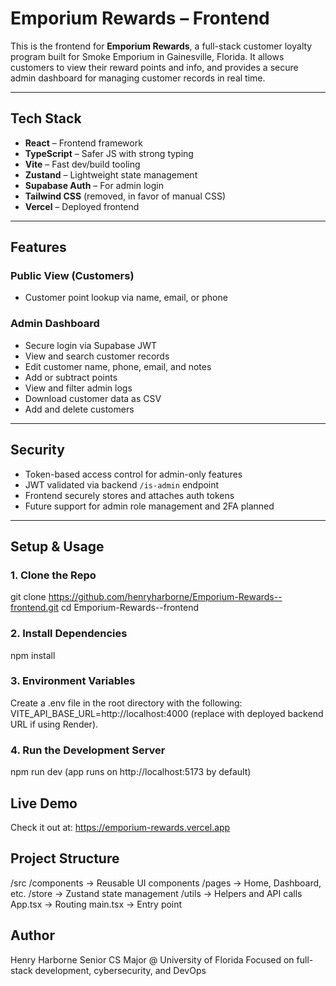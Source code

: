 # Emporium Rewards – Frontend

This is the frontend for **Emporium Rewards**, a full-stack customer loyalty program built for Smoke Emporium in Gainesville, Florida. It allows customers to view their reward points and info, and provides a secure admin dashboard for managing customer records in real time.

---

## Tech Stack

- **React** – Frontend framework  
- **TypeScript** – Safer JS with strong typing  
- **Vite** – Fast dev/build tooling  
- **Zustand** – Lightweight state management  
- **Supabase Auth** – For admin login  
- **Tailwind CSS** (removed, in favor of manual CSS)  
- **Vercel** – Deployed frontend

---

## Features

### Public View (Customers)
- Customer point lookup via name, email, or phone

### Admin Dashboard
- Secure login via Supabase JWT  
- View and search customer records  
- Edit customer name, phone, email, and notes  
- Add or subtract points  
- View and filter admin logs  
- Download customer data as CSV  
- Add and delete customers

---

## Security

- Token-based access control for admin-only features  
- JWT validated via backend `/is-admin` endpoint  
- Frontend securely stores and attaches auth tokens  
- Future support for admin role management and 2FA planned

---

## Setup & Usage

### 1. Clone the Repo
git clone https://github.com/henryharborne/Emporium-Rewards--frontend.git
cd Emporium-Rewards--frontend

### 2. Install Dependencies
npm install

### 3. Environment Variables
Create a .env file in the root directory with the following: VITE_API_BASE_URL=http://localhost:4000 (replace with deployed backend URL if using Render).

### 4. Run the Development Server
npm run dev (app runs on http://localhost:5173 by default)

## Live Demo
Check it out at: https://emporium-rewards.vercel.app

## Project Structure
/src
  /components      → Reusable UI components
  /pages           → Home, Dashboard, etc.
  /store           → Zustand state management
  /utils           → Helpers and API calls
  App.tsx          → Routing
  main.tsx         → Entry point

## Author
Henry Harborne
Senior CS Major @ University of Florida
Focused on full-stack development, cybersecurity, and DevOps
